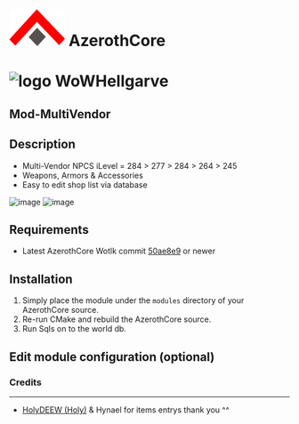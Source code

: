 # ![logo](https://raw.githubusercontent.com/azerothcore/azerothcore.github.io/master/images/logo-github.png) AzerothCore
# ![logo](https://i.ibb.co/7GdMHLF/hellgarvetest2.png) WoWHellgarve 

## Mod-MultiVendor

## Description

- Multi-Vendor NPCS iLevel = 284  > 277 > 284 > 264 > 245
- Weapons, Armors & Accessories
- Easy to edit shop list via database

![image](https://user-images.githubusercontent.com/87277682/190551398-a00de13e-2820-4c27-afcc-72527ed5d1a8.png)
![image](https://user-images.githubusercontent.com/87277682/190551434-7cca7305-0b85-4cc6-82a5-348ae6f5c267.png)


## Requirements

- Latest AzerothCore Wotlk commit [50ae8e9](https://github.com/azerothcore/acore-cms/commit/50ae8e95e7e2b68ccf1e255ee368a590cf884596) or newer

## Installation

1. Simply place the module under the `modules` directory of your AzerothCore source. 
2. Re-run CMake and rebuild the AzerothCore source.
3. Run Sqls on to the world db.
## Edit module configuration (optional)


### Credits ###
------------------------------------------------------------------------------------------------------------------
- [HolyDEEW (Holy)](https://github.com/WoWHellgarve-HolyDeeW) & Hynael for items entrys thank you ^^

